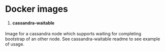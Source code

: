# Docker images

1. #### cassandra-waitable 
Image for a cassandra node which supports waiting for completing bootstrap of an other node. See cassandra-waitable readme to see example of usage.

